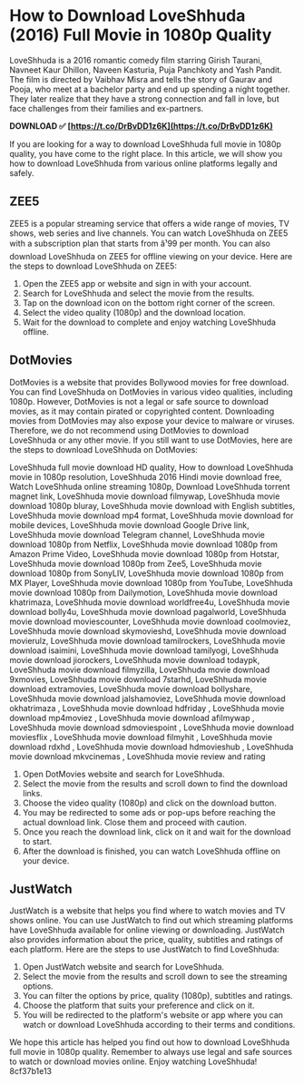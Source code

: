 # How to Download LoveShhuda (2016) Full Movie in 1080p Quality
 
LoveShhuda is a 2016 romantic comedy film starring Girish Taurani, Navneet Kaur Dhillon, Naveen Kasturia, Puja Panchkoty and Yash Pandit. The film is directed by Vaibhav Misra and tells the story of Gaurav and Pooja, who meet at a bachelor party and end up spending a night together. They later realize that they have a strong connection and fall in love, but face challenges from their families and ex-partners.
 
**DOWNLOAD ✅ [https://t.co/DrBvDD1z6K](https://t.co/DrBvDD1z6K)**


 
If you are looking for a way to download LoveShhuda full movie in 1080p quality, you have come to the right place. In this article, we will show you how to download LoveShhuda from various online platforms legally and safely.
 
## ZEE5
 
ZEE5 is a popular streaming service that offers a wide range of movies, TV shows, web series and live channels. You can watch LoveShhuda on ZEE5 with a subscription plan that starts from â¹99 per month. You can also download LoveShhuda on ZEE5 for offline viewing on your device. Here are the steps to download LoveShhuda on ZEE5:
 
1. Open the ZEE5 app or website and sign in with your account.
2. Search for LoveShhuda and select the movie from the results.
3. Tap on the download icon on the bottom right corner of the screen.
4. Select the video quality (1080p) and the download location.
5. Wait for the download to complete and enjoy watching LoveShhuda offline.

## DotMovies
 
DotMovies is a website that provides Bollywood movies for free download. You can find LoveShhuda on DotMovies in various video qualities, including 1080p. However, DotMovies is not a legal or safe source to download movies, as it may contain pirated or copyrighted content. Downloading movies from DotMovies may also expose your device to malware or viruses. Therefore, we do not recommend using DotMovies to download LoveShhuda or any other movie. If you still want to use DotMovies, here are the steps to download LoveShhuda on DotMovies:
 
LoveShhuda full movie download HD quality,  How to download LoveShhuda movie in 1080p resolution,  LoveShhuda 2016 Hindi movie download free,  Watch LoveShhuda online streaming 1080p,  Download LoveShhuda torrent magnet link,  LoveShhuda movie download filmywap,  LoveShhuda movie download 1080p bluray,  LoveShhuda movie download with English subtitles,  LoveShhuda movie download mp4 format,  LoveShhuda movie download for mobile devices,  LoveShhuda movie download Google Drive link,  LoveShhuda movie download Telegram channel,  LoveShhuda movie download 1080p from Netflix,  LoveShhuda movie download 1080p from Amazon Prime Video,  LoveShhuda movie download 1080p from Hotstar,  LoveShhuda movie download 1080p from Zee5,  LoveShhuda movie download 1080p from SonyLIV,  LoveShhuda movie download 1080p from MX Player,  LoveShhuda movie download 1080p from YouTube,  LoveShhuda movie download 1080p from Dailymotion,  LoveShhuda movie download khatrimaza,  LoveShhuda movie download worldfree4u,  LoveShhuda movie download bolly4u,  LoveShhuda movie download pagalworld,  LoveShhuda movie download moviescounter,  LoveShhuda movie download coolmoviez,  LoveShhuda movie download skymovieshd,  LoveShhuda movie download movierulz,  LoveShhuda movie download tamilrockers,  LoveShhuda movie download isaimini,  LoveShhuda movie download tamilyogi,  LoveShhuda movie download jiorockers,  LoveShhuda movie download todaypk,  LoveShhuda movie download filmyzilla,  LoveShhuda movie download 9xmovies,  LoveShhuda movie download 7starhd,  LoveShhuda movie download extramovies,  LoveShhuda movie download bollyshare,  LoveShhuda movie download jalshamoviez,  LoveShhuda movie download okhatrimaza ,  LoveShhuda movie download hdfriday ,  LoveShhuda movie download mp4moviez ,  LoveShhuda movie download afilmywap ,  LoveShhuda movie download sdmoviespoint ,  LoveShhuda movie download moviesflix ,  LoveShhuda movie download filmyhit ,  LoveShhuda movie download rdxhd ,  LoveShhuda movie download hdmovieshub ,  LoveShhuda movie download mkvcinemas ,  LoveShhuda movie review and rating

1. Open DotMovies website and search for LoveShhuda.
2. Select the movie from the results and scroll down to find the download links.
3. Choose the video quality (1080p) and click on the download button.
4. You may be redirected to some ads or pop-ups before reaching the actual download link. Close them and proceed with caution.
5. Once you reach the download link, click on it and wait for the download to start.
6. After the download is finished, you can watch LoveShhuda offline on your device.

## JustWatch
 
JustWatch is a website that helps you find where to watch movies and TV shows online. You can use JustWatch to find out which streaming platforms have LoveShhuda available for online viewing or downloading. JustWatch also provides information about the price, quality, subtitles and ratings of each platform. Here are the steps to use JustWatch to find LoveShhuda:

1. Open JustWatch website and search for LoveShhuda.
2. Select the movie from the results and scroll down to see the streaming options.
3. You can filter the options by price, quality (1080p), subtitles and ratings.
4. Choose the platform that suits your preference and click on it.
5. You will be redirected to the platform's website or app where you can watch or download LoveShhuda according to their terms and conditions.

We hope this article has helped you find out how to download LoveShhuda full movie in 1080p quality. Remember to always use legal and safe sources to watch or download movies online. Enjoy watching LoveShhuda!
 8cf37b1e13
 
